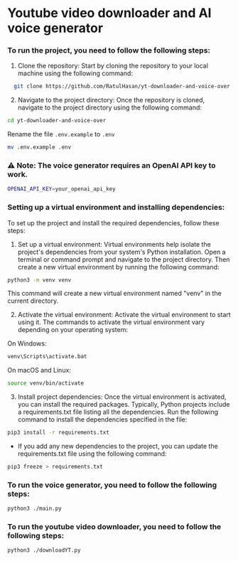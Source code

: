 # Youtube video downloader and AI voice generator

### To run the project, you need to follow the following steps:
1) Clone the repository: Start by cloning the repository to your local machine using the following command:

```bash
  git clone https://github.com/RatulHasan/yt-downloader-and-voice-over.git
```
2) Navigate to the project directory: Once the repository is cloned, navigate to the project directory using the following command:

```bash
cd yt-downloader-and-voice-over
```
Rename the file `.env.example` to `.env`
```bash
mv .env.example .env
```
### ⚠️ Note: The voice generator requires an OpenAI API key to work.
```bash
OPENAI_API_KEY=your_openai_api_key
```
### Setting up a virtual environment and installing dependencies:
To set up the project and install the required dependencies, follow these steps:
1) Set up a virtual environment: Virtual environments help isolate the project's dependencies from your system's Python installation. Open a terminal or command prompt and navigate to the project directory. Then create a new virtual environment by running the following command:

```bash
python3 -m venv venv
```
This command will create a new virtual environment named "venv" in the current directory.

2) Activate the virtual environment: Activate the virtual environment to start using it. The commands to activate the virtual environment vary depending on your operating system:

On Windows:
```bash
venv\Scripts\activate.bat
```
On macOS and Linux:

```bash
source venv/bin/activate
```
3) Install project dependencies: Once the virtual environment is activated, you can install the required packages. Typically, Python projects include a requirements.txt file listing all the dependencies. Run the following command to install the dependencies specified in the file:

```bash
pip3 install -r requirements.txt
```
- If you add any new dependencies to the project, you can update the requirements.txt file using the following command:

```bash
pip3 freeze > requirements.txt
```

### To run the voice generator, you need to follow the following steps:
```bash
python3 ./main.py
```
### To run the youtube video downloader, you need to follow the following steps:
```bash
python3 ./downloadYT.py
```